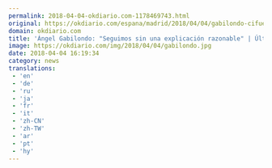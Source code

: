 ```yaml
---
permalink: 2018-04-04-okdiario.com-1178469743.html
original: https://okdiario.com/espana/madrid/2018/04/04/gabilondo-cifuentes-seguimos-sin-explicacion-razonable-2066939
domain: okdiario.com
title: 'Ángel Gabilondo: "Seguimos sin una explicación razonable" | Última hora Cristina Cifuentes'
image: https://okdiario.com/img/2018/04/04/gabilondo.jpg
date: 2018-04-04 16:19:34
category: news
translations: 
 - 'en'
 - 'de'
 - 'ru'
 - 'ja'
 - 'fr'
 - 'it'
 - 'zh-CN'
 - 'zh-TW'
 - 'ar'
 - 'pt'
 - 'hy'
---
```


